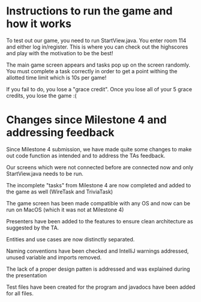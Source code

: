 # Instructions to run the game and how it works

To test out our game, you need to run StartView.java. 
You enter room 114 and either log in/register. This is where you can check out the highscores and 
play with the motivation to be the best!

The main game screen appears and tasks pop up on the screen randomly. You must complete a task correctly 
in order to get a point withing the allotted time limit which is 10s per game!

If you fail to do, you lose a "grace credit". Once you lose all of your 5 grace credits, you lose the game :(

# Changes since Milestone 4 and addressing feedback

Since Milestone 4 submission, we have made quite some changes to make out code function as intended and
to address the TAs feedback. 

Our screens which were not connected before are connected now and only StartView.java needs to be run.

The incomplete "tasks" from Milestone 4 are now completed and added to the game as well (WireTask and TriviaTask)

The game screen has been made compatible with any OS and now can be run on MacOS (which it was not 
at Milestone 4)

Presenters have been added to the features to ensure clean architecture as suggested by the TA. 

Entities and use cases are now distinctly separated.

Naming conventions have been checked and IntelliJ warnings addressed, unused variable and imports removed.

The lack of a proper design patten is addressed and was explained during the presentation

Test files have been created for the program and javadocs have been added for all files.